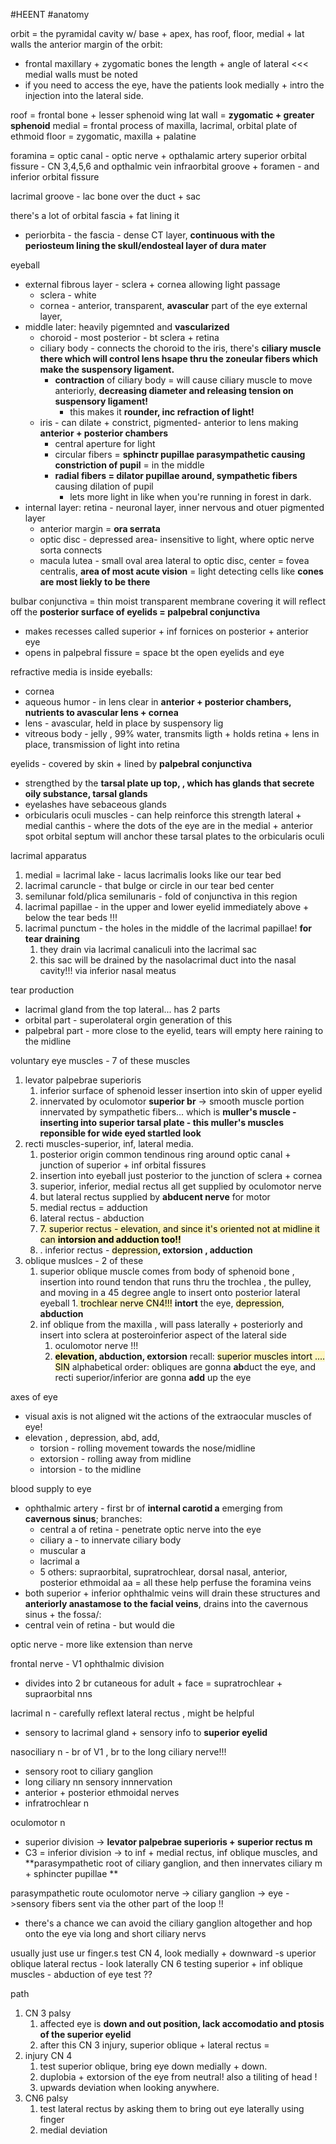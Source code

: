 #HEENT #anatomy 

orbit = the pyramidal cavity w/ base + apex, has roof, floor, medial + lat walls
the anterior margin of the orbit:
- frontal maxillary + zygomatic bones
the length + angle of lateral <<< medial walls must be noted
- if you need to access the eye, have the patients look medially + intro the injection into the lateral side. 

roof = frontal bone + lesser sphenoid wing 
lat wall = **zygomatic + greater sphenoid**
medial = frontal process of maxilla, lacrimal, orbital plate of ethmoid 
floor = zygomatic, maxilla + palatine 

foramina = optic canal - optic nerve + opthalamic artery 
superior orbital fissure - CN 3,4,5,6 and opthalmic vein 
infraorbital groove + foramen - and inferior orbital fissure

lacrimal groove - lac bone over the duct + sac 

there's a lot of orbital fascia + fat lining it 
- periorbita - the fascia - dense CT layer, **continuous with the periosteum lining the skull/endosteal layer of dura mater**

eyeball
- external fibrous layer - sclera + cornea allowing light passage 
	- sclera - white 
	- cornea - anterior, transparent, **avascular** part of the eye external layer, 
- middle later: heavily pigemnted and **vascularized**
	- choroid - most posterior - bt sclera + retina 
	- ciliary body - connects the choroid to the iris, there's **ciliary muscle there which will control lens hsape thru the zoneular fibers which make the suspensory ligament.**
		- **contraction** of ciliary body = will cause ciliary muscle to move anteriorly, **decreasing diameter and releasing tension on suspensory ligament!**
			- this makes it **rounder, inc refraction of light!**
	- iris - can dilate + constrict, pigmented- anterior to lens making **anterior + posterior chambers**
		- central aperture for light
		- circular fibers = **sphinctr pupillae parasympathetic causing constriction of pupil** = in the middle 
		- **radial fibers = dilator pupillae around, sympathetic fibers** causing dilation of pupil 
			- lets more light in like when you're running in forest in dark. 
- internal layer: retina - neuronal layer, inner nervous and otuer pigmented layer
	- anterior margin = **ora serrata**
	- optic disc - depressed area- insensitive to light, where optic nerve sorta connects
	- macula lutea - small oval area lateral to optic disc, center = fovea centralis, **area of most acute vision** = light detecting cells like **cones are most liekly to be there**

bulbar conjunctiva = thin moist transparent membrane covering it will reflect off the **posterior surface of eyelids = palpebral conjunctiva**
- makes recesses called superior + inf fornices on posterior + anterior eye 
- opens in palpebral fissure = space bt the open eyelids and eye 

refractive media is inside eyeballs:
- cornea 
- aqueous humor - in lens clear in **anterior + posterior chambers, nutrients to avascular lens + cornea**
- lens - avascular, held in place by suspensory lig
- vitreous body - jelly , 99% water, transmits ligth + holds retina + lens in place, transmission of light into retina 

eyelids - covered by skin + lined by **palpebral conjunctiva**
- strengthed by the **tarsal plate up top, , which has glands that secrete oily substance, tarsal glands**
- eyelashes have sebaceous glands 
- orbicularis oculi muscles - can help reinforce this strength 
lateral + medial canthis - where the dots of the eye are in the medial + anterior spot 
orbital septum will anchor these tarsal plates to the orbicularis oculi 

lacrimal apparatus
1. medial = lacrimal lake - lacus lacrimalis looks like our tear bed 
2. lacrimal caruncle - that bulge or circle in our tear bed center 
3. semilunar fold/plica semilunaris - fold of conjunctiva in this region 
4. lacrimal papillae - in the upper and lower eyelid immediately above + below the tear beds !!! 
5. lacrimal punctum - the holes in the middle of the lacrimal papillae! **for tear draining**
	1. they drain via lacrimal canaliculi into the lacrimal sac
	2. this sac will be drained by the nasolacrimal duct into the nasal cavity!!! via inferior nasal meatus 

tear production 
- lacrimal gland from the top lateral... has 2 parts
- orbital part - superolateral orgin generation of this 
- palpebral part - more close to the eyelid, tears will empty here raining to the midline 

voluntary eye muscles - 7 of these muscles 
1. levator palpebrae superioris
	1. inferior surface of sphenoid lesser insertion into skin of upper eyelid
	2. innervated by oculomotor **superior br** -> smooth muscle portion innervated by sympathetic fibers... which is **muller's muscle - inserting into superior tarsal plate - this muller's muscles reponsible for wide eyed startled look**
2. recti muscles-superior, inf, lateral media. 
	1. posterior origin common tendinous ring around optic canal + junction of superior + inf orbital fissures
	2. insertion into eyeball just posterior to the junction of sclera + cornea 
	3. superior, inferior, medial rectus all get supplied by oculomotor nerve
	4. but lateral rectus supplied by **abducent nerve** for motor
	5. medial rectus = adduction 
	6. lateral rectus - abduction 
	7. <mark style="background: #FFF3A3A6;">	7. superior rectus - elevation, and since it's oriented not at midline it can **intorsion and adduction too!!**</mark>
	8. . inferior rectus - <mark style="background: #FFF3A3A6;">depression</mark>**, extorsion , adduction** 
3. oblique muslces - 2 of these
	1. superior oblique muscle comes from body of sphenoid bone , insertion into round tendon that runs thru the trochlea , the pulley, and moving in a 45 degree angle to insert onto posterior lateral eyeball 
		1.<mark style="background: #FFF3A3A6;"> trochlear nerve CN4!!!</mark>
		**intort** the eye, <mark style="background: #FFF3A3A6;">depression</mark>, **abduction**
	2. inf oblique from the maxilla , will pass laterally + posteriorly and insert into sclera at posteroinferior aspect of the lateral side 
		1. oculomotor nerve !!!
		2. **<mark style="background: #FFF3A3A6;">elevation</mark>, abduction, extorsion** 
recall: <mark style="background: #FFF3A3A6;">superior muscles intort .... SIN</mark>
alphabetical order: obliques are gonna **ab**duct the eye, and recti superior/inferior are gonna **add** up the eye 


axes of eye
- visual axis is not aligned wit the actions of the extraocular muscles of eye! 
- elevation , depression, abd, add, 
	- torsion - rolling movement towards the nose/midline 
	- extorsion - rolling away from midline 
	- intorsion - to the midline 

blood supply to eye
- ophthalmic artery - first br of **internal carotid a** emerging from **cavernous sinus**; branches: 
	- central a of retina - penetrate optic nerve into the eye 
	- ciliary a - to innervate ciliary body 
	- muscular a 
	- lacrimal a 
	- 5 others: supraorbital, supratrochlear, dorsal nasal, anterior, posterior ethmoidal aa = all these help perfuse the foramina 
veins
- both superior + inferior ophthalmic veins will drain these structures and **anteriorly anastamose to the facial veins**, drains into the cavernous sinus + the fossa/: 
- central vein of retina - but would die 

optic nerve - more like extension than nerve

frontal nerve - V1 ophthalmic division 
- divides into 2 br cutaneous for adult + face = supratrochlear + supraorbital nns

lacrimal n - carefully reflext lateral rectus , might be helpful 
- sensory to lacrimal gland + sensory info to **superior eyelid**

nasociliary n - br of V1 , br to the long ciliary nerve!!!
- sensory root to ciliary ganglion 
- long ciliary nn sensory innnervation 
- anterior + posterior ethmoidal nerves
- infratrochlear n 


oculomotor n 
- superior division -> **levator palpebrae superioris + superior rectus m**
- C3 = inferior division -> to inf + medial rectus, inf oblique muscles, and **parasympathetic root of ciliary ganglion, and then innervates ciliary m + sphincter pupillae **

parasympathetic route
oculomotor nerve -> ciliary ganglion -> eye ->sensory fibers sent via the other part of the loop !! 
- there's a chance we can avoid the ciliary ganglion altogether and hop onto the eye via long and short ciliary nervs


usually just use ur finger.s 
test CN 4, look medially + downward -s uperior oblique
lateral rectus - look laterally CN 6 testing 
superior + inf oblique muscles - abduction of eye test ?? 

path
1. CN 3 palsy 
	1. affected eye is **down and out position, lack accomodatio and ptosis of the superior eyelid**
	2. after this CN 3 injury, superior oblique + lateral rectus = 
2. injury CN 4
	1. test superior oblique, bring eye down medially + down. 
	2. duplobia + extorsion of the eye from neutral! also a tiliting of head ! 
	3. upwards deviation when looking anywhere. 
3. CN6 palsy 
	1. test lateral rectus by asking them to bring out eye laterally using finger 
	2. medial deviation 